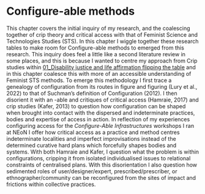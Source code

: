 # Configure-able methods

This chapter covers the initial inquiry of my research, and the coalescing together of crip theory and critical access with that of Feminist Science and Technologies Studies (STS). In this chapter I wiggle together these research tables to make room for Configure-able methods to emerged from this research. This inquiry does feel a little like a second literature review in some places, and this is because I wanted to centre my approach from Crip studies within [01_Disability justice and life affirmation flipping the table](../../01_Disability_justice_and_life_affirmation_flipping_the_table/01_Disability%20justice%20and%20life%20affirmation%20flipping%20the%20table.md) and in this chapter coalesce this with more of an accessible understanding of Feminist STS methods. To emerge this methodology I first trace a genealogy of configuration from its routes in figure and figuring (Lury et al., 2022) to that of Suchman’s definition of Configuration (2012). I then disorient it with an -able and critiques of critical access (Hamraie, 2017) and crip studies (Kafer, 2013) to question how configuration can be shaped when brought into contact with the dispersed and indeterminate practices, bodies and expertise of access in action. In reflection of my experiences configuring access for the _Configure-Able Infrastructures_ workshops I ran at NEoN I offer how critical access as a practice and method centres indeterminate localities and imperfect improvisations instead of the determined curative hard plans which forcefully shapes bodies and systems. With both Hamraie and Kafer, I question what the problem is within configurations, cripping it from isolated individualised issues to relational constraints of centralised plans. With this disorientation I also question how sedimented roles of user/designer/expert, prescribed/prescriber, or ethnographer/community can be reconfigured from the sites of impact and frictions within collective practices.  

